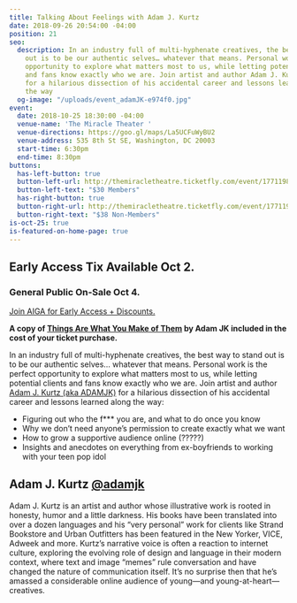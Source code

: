 ```yaml
---
title: Talking About Feelings with Adam J. Kurtz
date: 2018-09-26 20:54:00 -04:00
position: 21
seo:
  description: In an industry full of multi-hyphenate creatives, the best way to stand
    out is to be our authentic selves… whatever that means. Personal work is the perfect
    opportunity to explore what matters most to us, while letting potential clients
    and fans know exactly who we are. Join artist and author Adam J. Kurtz (aka ADAMJK)
    for a hilarious dissection of his accidental career and lessons learned along
    the way
  og-image: "/uploads/event_adamJK-e974f0.jpg"
event:
  date: 2018-10-25 18:30:00 -04:00
  venue-name: 'The Miracle Theater '
  venue-directions: https://goo.gl/maps/La5UCFuWyBU2
  venue-address: 535 8th St SE, Washington, DC 20003
  start-time: 6:30pm
  end-time: 8:30pm
buttons:
  has-left-button: true
  button-left-url: http://themiracletheatre.ticketfly.com/event/1771198
  button-left-text: "$30 Members"
  has-right-button: true
  button-right-url: http://themiracletheatre.ticketfly.com/event/1771198
  button-right-text: "$38 Non-Members"
is-oct-25: true
is-featured-on-home-page: true
---
```


## Early Access Tix Available Oct 2. 
### General Public On-Sale Oct 4.
[Join AIGA for Early Access + Discounts.](http://dc.aiga.org/membership/membership-rates/)

**A copy of [Things Are What You Make of Them](http://www.thingsarewhatyoumakeofthem.com/) by Adam JK included in the cost of your ticket purchase.**

In an industry full of multi-hyphenate creatives, the best way to stand out is to be our authentic selves… whatever that means. Personal work is the perfect opportunity to explore what matters most to us, while letting potential clients and fans know exactly who we are. Join artist and author [Adam J. Kurtz (aka ADAMJK)](https://www.instagram.com/adamjk/) for a hilarious dissection of his accidental career and lessons learned along the way: 
* Figuring out who the f*** you are, and what to do once you know
* Why we don’t need anyone’s permission to create exactly what we want
* How to grow a supportive audience online (?????) 
* Insights and anecdotes on everything from ex-boyfriends to working with your teen pop idol

## Adam J. Kurtz [@adamjk](https://www.instagram.com/adamjk/)
Adam J. Kurtz is an artist and
author whose illustrative work is rooted in honesty, humor and a little darkness. His books have been translated into over a dozen languages and his “very personal” work for clients like Strand Bookstore
and Urban Outfitters has been featured in the New Yorker, VICE, Adweek and more.
Kurtz’s narrative voice is often a reaction to internet culture, exploring the evolving role of design and language in their modern context, where text and image “memes” rule conversation and have changed the nature of communication itself. It’s no surprise then that he’s amassed a considerable online audience of young—and young-at-heart—creatives.
